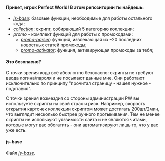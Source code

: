 #### Привет, игрок Perfect World! В этом репозитории ты найдешь:
* [_js-base_](#js-base): базовые функции, необходимые для работы остального кода;
* [_collection_](https://github.com/blavonne/perfect_world/blob/main/collection.js 'Сбор 5 категории'): скрипт, собирающий 5 категорию коллекции;
* _promo_ - комплект функций для работы с промокодами:
  * [_promo-parser_](https://github.com/blavonne/perfect_world/blob/main/promo-parser.js 'Извлекатор промокодов'): функция, извлекающая из ~20 последних новостных статей промокоды;
  * [_promo-activator_](https://github.com/blavonne/perfect_world/blob/main/promo-activator.js 'Активатор промокодов'): функция, активирующая промокоды за тебя;
#### Это безопасно?
С точки зрения кода всё абсолютно безопасно: скрипты не требуют ввода логина/пароля и не посылают данные мне. Они работают исключительно по принципу "прочитал страницу - нашел нужное - подставил".

С точки зрения возмездия со стороны администрации PW вы используете скрипты на свой страх и риск. Например, скорость открытия карточек коллекции скриптом может достигать 200шт/2мин, что выглядит несколько быстрее ручного протыкивания. Тем не менее скрипты не используют уязвимости сайта и не являются читами, которые могут вас обогатить - они автоматизируют лишь то, что у вас уже есть.
#### js-base
Файл [_js-base_](https://github.com/blavonne/perfect_world/blob/main/js-base.js 'Базовые функции').
